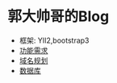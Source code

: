 郭大帅哥的Blog
==========
* 框架: YII2,bootstrap3
* [功能需求](/docs/prd.md)
* [域名规划](/docs/domain.md)
* [数据库](/docs/mysql.md)